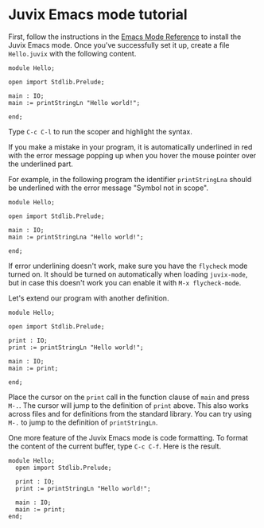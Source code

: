 # Juvix Emacs mode tutorial

First, follow the instructions in the [Emacs Mode
Reference](../reference/tooling/emacs.md) to install the Juvix Emacs
mode. Once you've successfully set it up, create a file `Hello.juvix`
with the following content.

```juvix
module Hello;

open import Stdlib.Prelude;

main : IO;
main := printStringLn "Hello world!";

end;
```

Type `C-c C-l` to run the scoper and highlight the syntax.

If you make a mistake in your program, it is automatically underlined in
red with the error message popping up when you hover the mouse pointer
over the underlined part.

For example, in the following program the identifier `printStringLna`
should be underlined with the error message "Symbol not in scope".

```juvix
module Hello;

open import Stdlib.Prelude;

main : IO;
main := printStringLna "Hello world!";

end;
```

If error underlining doesn't work, make sure you have the `flycheck`
mode turned on. It should be turned on automatically when loading
`juvix-mode`, but in case this doesn't work you can enable it with
`M-x flycheck-mode`.

Let's extend our program with another definition.

```juvix
module Hello;

open import Stdlib.Prelude;

print : IO;
print := printStringLn "Hello world!";

main : IO;
main := print;

end;
```

Place the cursor on the `print` call in the function clause of `main`
and press `M-.`. The cursor will jump to the definition of `print`
above. This also works across files and for definitions from the
standard library. You can try using `M-.` to jump to the definition of
`printStringLn`.

One more feature of the Juvix Emacs mode is code formatting. To format
the content of the current buffer, type `C-c C-f`. Here is the result.

```juvix
module Hello;
  open import Stdlib.Prelude;

  print : IO;
  print := printStringLn "Hello world!";

  main : IO;
  main := print;
end;
```
